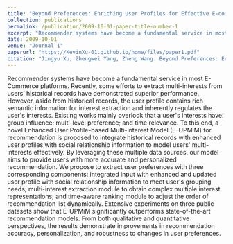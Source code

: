 ```yaml
---
title: "Beyond Preferences: Enriching User Profiles for Effective E-commerce Recommendations"
collection: publications
permalink: /publication/2009-10-01-paper-title-number-1
excerpt: "Recommender systems have become a fundamental service in most E-Commerce platforms. Recently, some efforts to extract multi-interests from users' historical records have demonstrated superior performance. However, aside from historical records, the user profile contains rich semantic information for interest extraction and inherently regulates the users' interests. Existing works mainly overlook that a user's interests have: group influence; multi-level preference; and time relevance. To this end, a novel Enhanced User Profile-based Multi-interest Model (E-UPMiM) for recommendation is proposed to integrate historical records with enhanced user profiles with social relationship information to model users' multi-interests effectively. By leveraging these multiple data sources, our model aims to provide users with more accurate and personalized recommendations. We propose to extract user preferences with three corresponding components: integrated input with enhanced and updated user profile with social relationship information to meet users' grouping needs; multi-interest extraction module to obtain complex multiple interest representations; and time-aware ranking module to adjust the order of the recommendation list dynamically. Extensive experiments on three public datasets show that E-UPMiM significantly outperforms state-of-the-art recommendation models. From both qualitative and quantitative perspectives, the results demonstrate improvements in recommendation accuracy, personalization, and robustness to changes in user preferences."
date: 2009-10-01
venue: "Journal 1"
paperurl: "https://KevinXu-01.github.io/home/files/paper1.pdf"
citation: "Jingyu Xu, Zhengwei Yang, Zheng Wang. Beyond Preferences: Enriching User Profiles for Effective E-commerce Recommendations. IEEE Transactions on Computational Social Systems. 2024."
---
```


Recommender systems have become a fundamental service in most E-Commerce platforms. Recently, some efforts to extract multi-interests from users’ historical records have demonstrated superior performance. However, aside from historical records, the user profile contains rich semantic information for interest extraction and inherently regulates the user's interests. Existing works mainly overlook that a user's interests have: group influence; multi-level preference; and time relevance. To this end, a novel Enhanced User Profile-based Multi-interest Model (E-UPMiM) for recommendation is proposed to integrate historical records with enhanced user profiles with social relationship information to model users' multi-interests effectively. By leveraging these multiple data sources, our model aims to provide users with more accurate and personalized recommendation. We propose to extract user preferences with three corresponding components: integrated input with enhanced and updated user profile with social relationship information to meet user's grouping needs; multi-interest extraction module to obtain complex multiple interest representations; and time-aware ranking module to adjust the order of recommendation list dynamically. Extensive experiments on three public datasets show that E-UPMiM significantly outperforms state-of-the-art recommendation models. From both qualitative and quantitative perspectives, the results demonstrate improvements in recommendation accuracy, personalization, and robustness to changes in user preferences.
